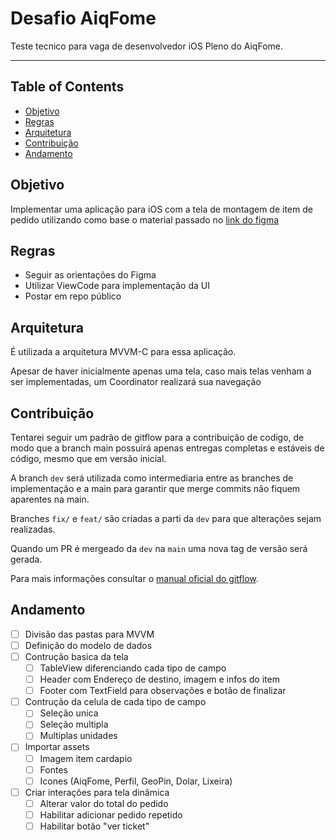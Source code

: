 # Desafio AiqFome
Teste tecnico para vaga de desenvolvedor iOS Pleno do AiqFome.

---

## Table of Contents
- [Objetivo](#Objetivo)
- [Regras](#Regras)
- [Arquitetura](#Arquitetura)
- [Contribuição](#Contribuição)
- [Andamento](#Andamento)

## Objetivo
Implementar uma aplicação para iOS com a tela de montagem de item de pedido utilizando como base o material passado no [link do figma](https://www.figma.com/file/mgLRWavLkkZnDTVKOKQPie/%5Baiqfome%5D-teste-front-end---MOBILE?type=design&node-id=1182-2552&mode=design&t=hLpbk0QAIZfqprC4-0)

## Regras
- Seguir as orientações do Figma
- Utilizar ViewCode para implementação da UI
- Postar em repo público

## Arquitetura
É utilizada a arquitetura MVVM-C para essa aplicação. 

Apesar de haver inicialmente apenas uma tela, caso mais telas venham a ser implementadas, um Coordinator realizará sua navegação

## Contribuição
Tentarei seguir um padrão de gitflow para a contribuição de codigo, de modo que a branch main possuirá apenas entregas completas e estáveis de código, mesmo que em versão inicial.

A branch `dev` será utilizada como intermediaria entre as branches de implementação e a main para garantir que merge commits não fiquem aparentes na main.

Branches `fix/` e `feat/` são criadas a parti da `dev` para que alterações sejam realizadas.

Quando um PR é mergeado da `dev` na `main` uma nova tag de versão será gerada.

Para mais informações consultar o [manual oficial do gitflow](https://www.atlassian.com/git/tutorials/comparing-workflows/gitflow-workflow#:~:text=What%20is%20Gitflow%3F,lived%20branches%20and%20larger%20commits.).

## Andamento
- [ ] Divisão das pastas para MVVM
- [ ] Definição do modelo de dados
- [ ] Contrução basica da tela
  - [ ] TableView diferenciando cada tipo de campo
  - [ ] Header com Endereço de destino, imagem e infos do item
  - [ ] Footer com TextField para observações e botão de finalizar
- [ ] Contrução da celula de cada tipo de campo 
  - [ ] Seleção unica
  - [ ] Seleção multipla
  - [ ] Multiplas unidades
- [ ] Importar assets
  - [ ] Imagem item cardapio
  - [ ] Fontes
  - [ ] Icones (AiqFome, Perfil, GeoPin, Dolar, Lixeira)
- [ ] Criar interações para tela dinâmica
  - [ ] Alterar valor do total do pedido
  - [ ] Habilitar adicionar pedido repetido
  - [ ] Habilitar botão "ver ticket"